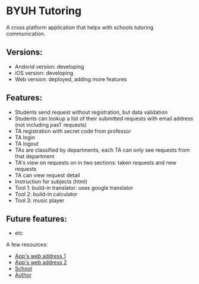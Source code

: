 # BYUH Tutoring

A cross platform application that helps with schools tutoring communication.

## Versions: 

- Andorid version: developing 
- iOS version: developing 
- Web version: deployed, adding more features  

## Features:

- Students send request without registration, but data validation 
- Students can lookup a list of their submitted requests with email address (not including pasT requests)
- TA registration with secret code from professor 
- TA login
- TA logout
- TAs are classified by departments, each TA can only see requests from that department
- TA's view on requests on in two sections: taken requests and new requests
- TA can view request detail  
- Instruction for subjects (html) 
- Tool 1: build-in translator: uses google translator 
- Tool 2: build-in calculator
- Tool 3: music player

## Future features: 

- etc

A few resources:

- [App's web address 1](https://byuhtutoring.litianzhang.com/#MyHomePage)
- [App's web address 2](https://byuhtutoringsystem.litianzhang.com/#MyHomePage)
- [School](https://www.byuh.edu/)
- [Author](https://litianzhang.com/)

